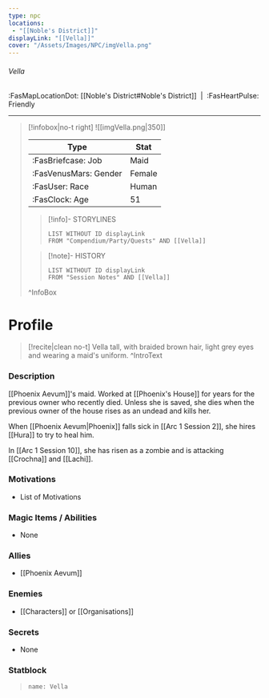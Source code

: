 ```yaml
---
type: npc
locations:
 - "[[Noble's District]]"
displayLink: "[[Vella]]"
cover: "/Assets/Images/NPC/imgVella.png"
---
```

###### Vella
<span class="sub2">:FasMapLocationDot: [[Noble's District#Noble's District]]&nbsp;&nbsp;|&nbsp;&nbsp;:FasHeartPulse: Friendly </span>
___

> [!infobox|no-t right]
> ![[imgVella.png|350]]
>
> | Type | Stat |
> | ---- | ---- |
> | :FasBriefcase: Job |  Maid |
> | :FasVenusMars: Gender | Female |
> | :FasUser: Race | Human |
> | :FasClock: Age | 51 |
>
>> [!info]- STORYLINES
>>```dataview
>>LIST WITHOUT ID displayLink
>>FROM "Compendium/Party/Quests" AND [[Vella]]
>
>>[!note]- HISTORY
>>```dataview
>>LIST WITHOUT ID displayLink
>>FROM "Session Notes" AND [[Vella]]
>
>^InfoBox

# Profile

> [!recite|clean no-t]
>	Vella tall, with braided brown hair, light grey eyes and wearing a maid's uniform.
>^IntroText

### Description
[[Phoenix Aevum]]'s maid. Worked at [[Phoenix's House]] for years for the previous owner who recently died. Unless she is saved, she dies when the previous owner of the house rises as an undead and kills her.

When [[Phoenix Aevum|Phoenix]] falls sick in [[Arc 1 Session 2]], she hires [[Hura]] to try to heal him.

In [[Arc 1 Session 10]], she has risen as a zombie and is attacking [[Crochna]] and [[Lachi]].

### Motivations
- List of Motivations

### Magic Items / Abilities
- None

### Allies
- [[Phoenix Aevum]]

### Enemies
- [[Characters]] or [[Organisations]]

### Secrets
- None

### Statblock
> ```statblock
> name: Vella